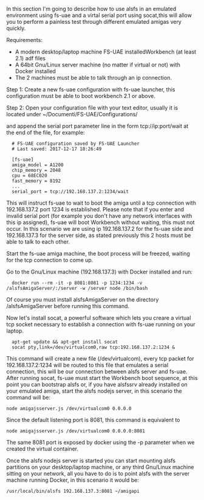 In this section I'm going to describe how to use alsfs in an emulated environment using fs-uae and a virtal serial port using socat,this will allow you to perform a painless test through different emulated amigas very quickly.

Requirements:

- A modern desktop/laptop machine FS-UAE installedWorkbench (at least 2.1) adf files
- A 64bit Gnu/Linux server machine (no matter if virtual or not) with Docker installed
- The 2 machines must be able to talk through an ip connection.

Step 1:
Create a new fs-uae configuration with fs-uae launcher, this configuration must be able to boot workbench 2.1 or above.

Step 2: Open your configuration file with your text editor, usually it is located under ~/Documenti/FS-UAE/Configurations/

and append the serial port parameter line in the form tcp://ip:port/wait at the end of the file, for example:

```
  # FS-UAE configuration saved by FS-UAE Launcher
  # Last saved: 2017-12-17 18:26:49

  [fs-uae]
  amiga_model = A1200
  chip_memory = 2048
  cpu = 68EC020
  fast_memory = 8192
  ...
  serial_port = tcp://192.168.137.2:1234/wait
```

This will instruct fs-uae to wait to boot the amiga until a tcp connection with 192.168.137.2 port 1234 is established.
Please note that if you enter and invalid serial port (for example you don't have any network interfaces with this ip assigned), fs-uae will boot Workbench without waiting, this must not occur.
In this scenario we are using ip 192.168.137.2 for the fs-uae side and 192.168.137.3 for the server side, as stated previously this 2 hosts must be able to talk to each other.

Start the fs-uae amiga machine, the boot process will be freezed, waiting for the tcp connection to come up.

Go to the Gnu/Linux machine (192.168.137.3) with Docker installed and run:

```
  docker run --rm -it -p 8081:8081 -p 1234:1234 -v /alsfsAmigaServer/:/server -w /server node /bin/bash
```

Of course you must install alsfsAmigaServer on the directory /alsfsAmigaServer before running this command.

Now let's install socat, a powerful software which lets you creare a virtual tcp socket necessary to establish a connection with fs-uae running on your laptop.

```
  apt-get update && apt-get install socat
  socat pty,link=/dev/virtualcom0,raw tcp:192.168.137.2:1234 &
```

This command will create a new file (/dev/virtualcom), every tcp packet for 192.168.137.2:1234 will be routed to this file that emulates a serial connection, this will be our connection between alsfs server and fs-uae.
After running socat, fs-uae must start the Workbench boot sequence, at this point you can bootstrap alsfs or, if you have alsfssrv already installed on your emulated amiga, start the alsfs nodejs server, in this scenario the command will be:

```
node amigajsserver.js /dev/virtualcom0 0.0.0.0
```

Since the default listening port is 8081, this command is equivalent to 

```
node amigajsserver.js /dev/virtualcom0 0.0.0.0:8081
```

The same 8081 port is exposed by docker using the -p parameter when we created the virtual container.

Once the alsfs nodejs server is started you can start mounting alsfs partitions on your desktop/laptop machine, or any third Gnu/Linux machine sitting on your network, all you have to do is to point alsfs with the server machine running Docker, in this scenario it would be:

```
/usr/local/bin/alsfs 192.168.137.3:8081 ~/amigapi
```

